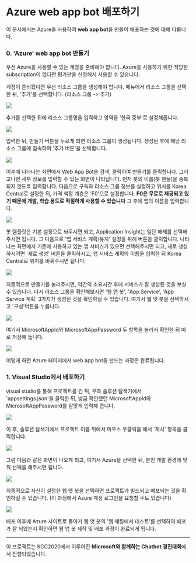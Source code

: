 # Azure web app bot 배포하기

이 문서에서는 Azure을 사용하여 **web app bot**을 만들어 배포하는 것에 대해 다룹니다.

### 0. 'Azure' web app bot 만들기

우선 Azure을 사용할 수 있는 계정을 준비해야 합니다.
Azure을 사용하기 위한 적당한 subscription이 없다면 평가판을 신청해서 사용할 수 있습니다.

계정이 준비됬다면 우선 리소스 그룹을 생성해야 합니다.
메뉴에서 리소스 그룹을 선택한 뒤, '추가'를 선택합니다. (리소스 그룹 -> 추가)

<img src="..\imgs\make_resourceGroup.PNG"/>

추가를 선택한 뒤에 리소스 그룹명을 입력하고 영역을 '한국 중부'로 설정해줍니다.

<img src="..\imgs\add_resourceGroup.PNG"/>

입력한 뒤, 만들기 버튼을 누르게 되면 리소스 그룹이 생성됩니다.
생성된 후에 해당 리소스 그룹에 접속하여 '추가 버튼'을 선택합니다.

<img src="..\imgs\add_resourceGroup(2).PNG"/>

이후에 나타나는 화면에서 Web App Bot을 검색, 클릭하여 만들기를 클릭합니다.
그러고나면 세부 정보를 입력할 수 있는 화면이 나타납니다.
먼저 봇의 이름(봇 핸들)을 중복되지 않도록 입력합니다.
다음으로 구독과 리소스 그룹 정보를 설정하고 위치를 Korea Central로 설정한 뒤,
가격 책정 계층은 'F0'으로 설정합니다.
**F0은 무료로 제공되고 있기 때문에 개발, 학습 용도로 적절하게 사용할 수 있습니다**
그 후에 앱의 이름을 입력합니다.

<img src="..\imgs\input_info.PNG"/>

봇 템플릿은 기본 설정으로 놔두시면 되고, Application Insight는 일단 해제를 선택해주시면 됩니다.
그 다음으로 '앱 서비스 계획/유지' 설정을 위해 버튼을 클릭합니다.
나타나는 화면에서 기존에 사용하고 있는 앱 서비스가 있으면 선택해주시면 되고, 새로 생성하시려면
'새로 생성' 버튼을 클릭하시고, 앱 서비스 계획의 이름을 입력한 뒤 Korea Central로 위치를 바꿔주시면 됩니다.

<img src="..\imgs\appService.png"/>

최종적으로 만들기를 눌러주시면, 약간의 소요시간 후에 서비스가 잘 생성된 것을 보실 수 있습니다.
다시 리소스 그룹을 확인해보시면 '웹 앱 봇', 'App Service', 'App Service 계획' 3가지가 생성된 것을
확인하실 수 있습니다.
여기서 웹 앳 봇을 선택하시고 '구성'버튼을 누릅니다.

<img src="..\imgs\checkBotMade.PNG"/>

여기서 MicrosoftAppId와 MicrosoftAppPassword 두 항목을 눌러서 확인한 뒤 따로 저장해 둡니다.

<img src="..\imgs\IDPW.PNG"/>

이렇게 하면 Azure 페이지에서 web app bot을 만드는 과정은 완료됩니다.

### 1. Visual Studio에서 배포하기

visual studio를 통해 프로젝트를 킨 뒤, 우측 솔루션 탐색기에서 'appsettings.json'을 클릭한 뒤,
방금 확인했던 MicrosoftAppId와 MicrosoftAppPassword를 알맞게 입력해 줍니다.

<img src="..\imgs\appsettings(visual studio).PNG"/>

이 후, 솔루션 탐색기에서 프로젝트 이름 위에서 마우스 우클릭을 해서 '게시' 항목을 클릭합니다.

<img src="..\imgs\post(vs).png"/>

그럼 다음과 같은 화면이 나오게 되고, 여기서 Azure을 선택한 뒤, 본인 개발 환경에 맞춰 선택을 해주시면 됩니다.

<img src="..\imgs\post(vs-azure).PNG"/>

최종적으로 자신이 설정한 웹 앳 봇을 선택하면 프로젝트가 빌드되고 배포되는 것을 확인하실 수 있습니다.
(이 과정에서 Azure 계정 로그인을 요청할 수도 있습니다)

<img src="..\imgs\finalSelect(vs).PNG"/>

배포 이후에 Azure 사이트로 돌아가 웹 앳 봇의 '웹 채팅에서 테스트'를 선택하여 배포가 잘 되었는지
확인하면 웹 앱 봇 제작 및 배포 과정이 완료되게 됩니다.

---

이 프로젝트는 KCC2020에서 이루어진 **Microsoft와 함께하는 Chatbot 경진대회**에서 진행되었습니다.

